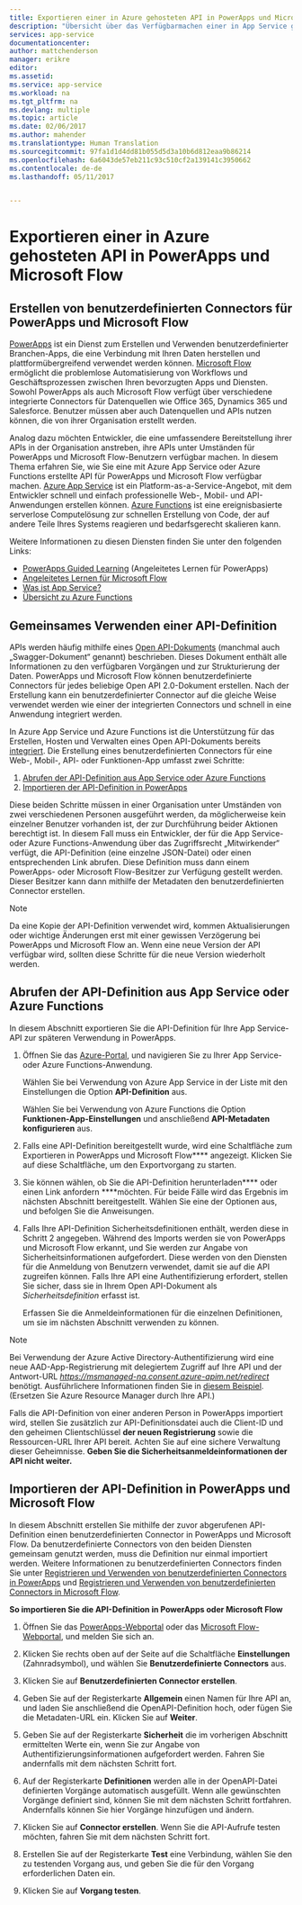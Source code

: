 ```yaml
---
title: Exportieren einer in Azure gehosteten API in PowerApps und Microsoft Flow | Microsoft-Dokumentation
description: "Übersicht über das Verfügbarmachen einer in App Service gehosteten API für PowerApps und Microsoft Flow"
services: app-service
documentationcenter: 
author: mattchenderson
manager: erikre
editor: 
ms.assetid: 
ms.service: app-service
ms.workload: na
ms.tgt_pltfrm: na
ms.devlang: multiple
ms.topic: article
ms.date: 02/06/2017
ms.author: mahender
ms.translationtype: Human Translation
ms.sourcegitcommit: 97fa1d1d4dd81b055d5d3a10b6d812eaa9b86214
ms.openlocfilehash: 6a6043de57eb211c93c510cf2a139141c3950662
ms.contentlocale: de-de
ms.lasthandoff: 05/11/2017


---
```

# <a name="exporting-an-azure-hosted-api-to-powerapps-and-microsoft-flow"></a>Exportieren einer in Azure gehosteten API in PowerApps und Microsoft Flow

## <a name="creating-custom-connectors-for-powerapps-and-microsoft-flow"></a>Erstellen von benutzerdefinierten Connectors für PowerApps und Microsoft Flow

[PowerApps](https://powerapps.com) ist ein Dienst zum Erstellen und Verwenden benutzerdefinierter Branchen-Apps, die eine Verbindung mit Ihren Daten herstellen und plattformübergreifend verwendet werden können. [Microsoft Flow](https://flow.microsoft.com) ermöglicht die problemlose Automatisierung von Workflows und Geschäftsprozessen zwischen Ihren bevorzugten Apps und Diensten. Sowohl PowerApps als auch Microsoft Flow verfügt über verschiedene integrierte Connectors für Datenquellen wie Office 365, Dynamics 365 und Salesforce. Benutzer müssen aber auch Datenquellen und APIs nutzen können, die von ihrer Organisation erstellt werden.

Analog dazu möchten Entwickler, die eine umfassendere Bereitstellung ihrer APIs in der Organisation anstreben, ihre APIs unter Umständen für PowerApps und Microsoft Flow-Benutzern verfügbar machen. In diesem Thema erfahren Sie, wie Sie eine mit Azure App Service oder Azure Functions erstellte API für PowerApps und Microsoft Flow verfügbar machen. [Azure App Service](https://azure.microsoft.com/services/app-service/) ist ein Platform-as-a-Service-Angebot, mit dem Entwickler schnell und einfach professionelle Web-, Mobil- und API-Anwendungen erstellen können. [Azure Functions](https://azure.microsoft.com/services/functions/) ist eine ereignisbasierte serverlose Computelösung zur schnellen Erstellung von Code, der auf andere Teile Ihres Systems reagieren und bedarfsgerecht skalieren kann.

Weitere Informationen zu diesen Diensten finden Sie unter den folgenden Links:
- [PowerApps Guided Learning](https://powerapps.microsoft.com/guided-learning/learning-introducing-powerapps/) (Angeleitetes Lernen für PowerApps) 
- [Angeleitetes Lernen für Microsoft Flow](https://flow.microsoft.com/guided-learning/learning-introducing-flow/)
- [Was ist App Service?](https://docs.microsoft.com/azure/app-service/app-service-value-prop-what-is)
- [Übersicht zu Azure Functions](https://docs.microsoft.com/azure/azure-functions/functions-overview)

## <a name="sharing-an-api-definition"></a>Gemeinsames Verwenden einer API-Definition

APIs werden häufig mithilfe eines [Open API-Dokuments](https://www.openapis.org/) (manchmal auch „Swagger-Dokument“ genannt) beschrieben. Dieses Dokument enthält alle Informationen zu den verfügbaren Vorgängen und zur Strukturierung der Daten. PowerApps und Microsoft Flow können benutzerdefinierte Connectors für jedes beliebige Open API 2.0-Dokument erstellen. Nach der Erstellung kann ein benutzerdefinierter Connector auf die gleiche Weise verwendet werden wie einer der integrierten Connectors und schnell in eine Anwendung integriert werden.

In Azure App Service und Azure Functions ist die Unterstützung für das Erstellen, Hosten und Verwalten eines Open API-Dokuments bereits [integriert](https://docs.microsoft.com/azure/app-service-api/app-service-api-metadata). Die Erstellung eines benutzerdefinierten Connectors für eine Web-, Mobil-, API- oder Funktionen-App umfasst zwei Schritte:

1. [Abrufen der API-Definition aus App Service oder Azure Functions](#export)
2. [Importieren der API-Definition in PowerApps](#import)

Diese beiden Schritte müssen in einer Organisation unter Umständen von zwei verschiedenen Personen ausgeführt werden, da möglicherweise kein einzelner Benutzer vorhanden ist, der zur Durchführung beider Aktionen berechtigt ist. In diesem Fall muss ein Entwickler, der für die App Service- oder Azure Functions-Anwendung über das Zugriffsrecht „Mitwirkender“ verfügt, die API-Definition (eine einzelne JSON-Datei) oder einen entsprechenden Link abrufen. Diese Definition muss dann einem PowerApps- oder Microsoft Flow-Besitzer zur Verfügung gestellt werden. Dieser Besitzer kann dann mithilfe der Metadaten den benutzerdefinierten Connector erstellen.

> [!NOTE]
> Da eine Kopie der API-Definition verwendet wird, kommen Aktualisierungen oder wichtige Änderungen erst mit einer gewissen Verzögerung bei PowerApps und Microsoft Flow an. Wenn eine neue Version der API verfügbar wird, sollten diese Schritte für die neue Version wiederholt werden. 

<a name="export"></a>
## <a name="retrieving-the-api-definition-from-app-service-or-azure-functions"></a>Abrufen der API-Definition aus App Service oder Azure Functions

In diesem Abschnitt exportieren Sie die API-Definition für Ihre App Service-API zur späteren Verwendung in PowerApps.

1. Öffnen Sie das [Azure-Portal](https://portal.azure.com), und navigieren Sie zu Ihrer App Service- oder Azure Functions-Anwendung.

    Wählen Sie bei Verwendung von Azure App Service in der Liste mit den Einstellungen die Option **API-Definition** aus. 
    
    Wählen Sie bei Verwendung von Azure Functions die Option **Funktionen-App-Einstellungen** und anschließend **API-Metadaten konfigurieren** aus.

2. Falls eine API-Definition bereitgestellt wurde, wird eine Schaltfläche zum Exportieren in PowerApps und Microsoft Flow**** angezeigt. Klicken Sie auf diese Schaltfläche, um den Exportvorgang zu starten.

3. Sie können wählen, ob Sie die API-Definition herunterladen**** oder einen Link anfordern ****möchten. Für beide Fälle wird das Ergebnis im nächsten Abschnitt bereitgestellt. Wählen Sie eine der Optionen aus, und befolgen Sie die Anweisungen.
 
4. Falls Ihre API-Definition Sicherheitsdefinitionen enthält, werden diese in Schritt 2 angegeben. Während des Imports werden sie von PowerApps und Microsoft Flow erkannt, und Sie werden zur Angabe von Sicherheitsinformationen aufgefordert. Diese werden von den Diensten für die Anmeldung von Benutzern verwendet, damit sie auf die API zugreifen können. Falls Ihre API eine Authentifizierung erfordert, stellen Sie sicher, dass sie in Ihrem Open API-Dokument als _Sicherheitsdefinition_ erfasst ist.

    Erfassen Sie die Anmeldeinformationen für die einzelnen Definitionen, um sie im nächsten Abschnitt verwenden zu können.
 
> [!NOTE]
> Bei Verwendung der Azure Active Directory-Authentifizierung wird eine neue AAD-App-Registrierung mit delegiertem Zugriff auf Ihre API und der Antwort-URL _https://msmanaged-na.consent.azure-apim.net/redirect_ benötigt. Ausführlichere Informationen finden Sie in [diesem Beispiel](
https://powerapps.microsoft.com/tutorials/customapi-azure-resource-manager-tutorial/). (Ersetzen Sie Azure Resource Manager durch Ihre API.)
>
> Falls die API-Definition von einer anderen Person in PowerApps importiert wird, stellen Sie zusätzlich zur API-Definitionsdatei auch die Client-ID und den geheimen Clientschlüssel **der neuen Registrierung** sowie die Ressourcen-URL Ihrer API bereit. Achten Sie auf eine sichere Verwaltung dieser Geheimnisse. **Geben Sie die Sicherheitsanmeldeinformationen der API nicht weiter.**

<a name="import"></a>
## <a name="importing-the-api-definition-into-powerapps-and-microsoft-flow"></a>Importieren der API-Definition in PowerApps und Microsoft Flow

In diesem Abschnitt erstellen Sie mithilfe der zuvor abgerufenen API-Definition einen benutzerdefinierten Connector in PowerApps und Microsoft Flow. Da benutzerdefinierte Connectors von den beiden Diensten gemeinsam genutzt werden, muss die Definition nur einmal importiert werden. Weitere Informationen zu benutzerdefinierten Connectors finden Sie unter [Registrieren und Verwenden von benutzerdefinierten Connectors in PowerApps] und [Registrieren und Verwenden von benutzerdefinierten Connectors in Microsoft Flow].

**So importieren Sie die API-Definition in PowerApps oder Microsoft Flow**

1. Öffnen Sie das [PowerApps-Webportal](https://web.powerapps.com) oder das [Microsoft Flow-Webportal](https://flow.microsoft.com/), und melden Sie sich an. 

2. Klicken Sie rechts oben auf der Seite auf die Schaltfläche **Einstellungen** (Zahnradsymbol), und wählen Sie **Benutzerdefinierte Connectors** aus. 

3. Klicken Sie auf **Benutzerdefinierten Connector erstellen**.

4. Geben Sie auf der Registerkarte **Allgemein** einen Namen für Ihre API an, und laden Sie anschließend die OpenAPI-Definition hoch, oder fügen Sie die Metadaten-URL ein. Klicken Sie auf **Weiter**.

4. Geben Sie auf der Registerkarte **Sicherheit** die im vorherigen Abschnitt ermittelten Werte ein, wenn Sie zur Angabe von Authentifizierungsinformationen aufgefordert werden. Fahren Sie andernfalls mit dem nächsten Schritt fort.

5. Auf der Registerkarte **Definitionen** werden alle in der OpenAPI-Datei definierten Vorgänge automatisch ausgefüllt. Wenn alle gewünschten Vorgänge definiert sind, können Sie mit dem nächsten Schritt fortfahren. Andernfalls können Sie hier Vorgänge hinzufügen und ändern.

6. Klicken Sie auf **Connector erstellen**. Wenn Sie die API-Aufrufe testen möchten, fahren Sie mit dem nächsten Schritt fort.

7. Erstellen Sie auf der Registerkarte **Test** eine Verbindung, wählen Sie den zu testenden Vorgang aus, und geben Sie die für den Vorgang erforderlichen Daten ein.

8. Klicken Sie auf **Vorgang testen**.



[Registrieren und Verwenden von benutzerdefinierten Connectors in PowerApps]: https://powerapps.microsoft.com/tutorials/register-custom-api/
[Registrieren und Verwenden von benutzerdefinierten Connectors in Microsoft Flow]: https://flow.microsoft.com/documentation/register-custom-api/

